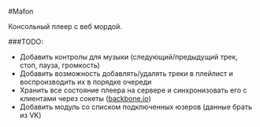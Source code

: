 #Mafon

Консольный плеер с веб мордой.

###TODO:
- Добавить контролы для музыки (следующий/предыдущий трек, стоп, пауза, громкость)
- Добавить возможность добавлять/удалять треки в плейлист и воспроизводить их в порядке очереди
- Хранить все состояние плеера на сервере и синхронизовать его с клиентами через сокеты ([backbone.io](https://github.com/scttnlsn/backbone.io))
- Добавить модуль со списком подключенных юзеров (данные брать из VK)
